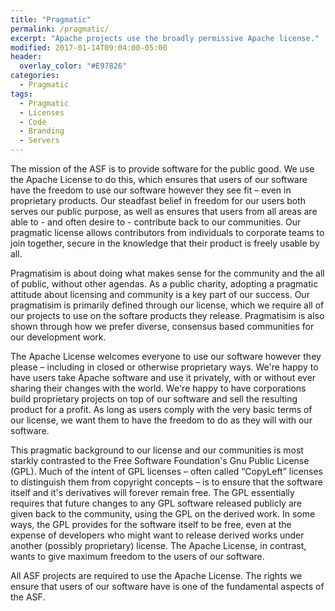 ```yaml
---
title: "Pragmatic"
permalink: /pragmatic/
excerpt: "Apache projects use the broadly permissive Apache license."
modified: 2017-01-14T09:04:00-05:00
header:
  overlay_color: "#E97826"
categories:
  - Pragmatic
tags:
  - Pragmatic
  - Licenses
  - Code
  - Branding
  - Servers
---
```


The mission of the ASF is to provide software for the public good. We use the Apache License to do this, which ensures that users of our software have the freedom to use our software however they see fit – even in proprietary products. Our steadfast belief in freedom for our users both serves our public purpose, as well as ensures that users from all areas are able to - and often desire to - contribute back to our communities. Our pragmatic license allows contributors from individuals to corporate teams to join together, secure in the knowledge that their product is freely usable by all.

Pragmatisim is about doing what makes sense for the community and the all of public, without other agendas. As a public charity, adopting a pragmatic attitude about licensing and community is a key part of our success. Our pragmatisim is primarily defined through our license, which we require all of our projects to use on the softare products they release. Pragmatisim is also shown through how we prefer diverse, consensus based communities for our development work.

The Apache License welcomes everyone to use our software however they please – including in closed or otherwise proprietary ways. We're happy to have users take Apache software and use it privately, with or without ever sharing their changes with the world. We're happy to have corporations build proprietary projects on top of our software and sell the resulting product for a profit. As long as users comply with the very basic terms of our license, we want them to have the freedom to do as they will with our software.

This pragmatic background to our license and our communities is most starkly contrasted to the Free Software Foundation's Gnu Public License (GPL). Much of the intent of GPL licenses – often called “CopyLeft” licenses to distinguish them from copyright concepts – is to ensure that the software itself and it's derivatives will forever remain free. The GPL essentially requires that future changes to any GPL software released publicly are given back to the community, using the GPL on the derived work. In some ways, the GPL provides for the software itself to be free, even at the expense of developers who might want to release derived works under another (possibly proprietary) license. The Apache License, in contrast, wants to give maximum freedom to the users of our software.

All ASF projects are required to use the Apache License. The rights we ensure that users of our software have is one of the fundamental aspects of the ASF.
